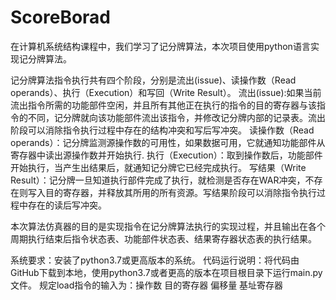 # ScoreBorad
在计算机系统结构课程中，我们学习了记分牌算法，本次项目使用python语言实现记分牌算法。

记分牌算法指令执行共有四个阶段，分别是流出(issue)、读操作数（Read operands）、执行（Execution）和写回（Write Result）。
流出(issue):如果当前流出指令所需的功能部件空闲，并且所有其他正在执行的指令的目的寄存器与该指令的不同，记分牌就向该功能部件流出该指令，并修改记分牌内部的记录表。流出阶段可以消除指令执行过程中存在的结构冲突和写后写冲突。
读操作数（Read operands）：记分牌监测源操作数的可用性，如果数据可用，它就通知功能部件从寄存器中读出源操作数并开始执行.
执行（Execution）：取到操作数后，功能部件开始执行，当产生出结果后，就通知记分牌它已经完成执行。
写结果（Write Result）：记分牌一旦知道执行部件完成了执行，就检测是否存在WAR冲突，不存在则写入目的寄存器，并释放其所用的所有资源。写结果阶段可以消除指令执行过程中存在的读后写冲突。

本次算法仿真器的目的是实现指令在记分牌算法执行的实现过程，并且输出在各个周期执行结束后指令状态表、功能部件状态表、结果寄存器状态表的执行结果。

系统要求：安装了python3.7或更高版本的系统。
代码运行说明：将代码由GitHub下载到本地，使用python3.7或者更高的版本在项目根目录下运行main.py文件。
规定load指令的输入为：操作数 目的寄存器 偏移量 基址寄存器
